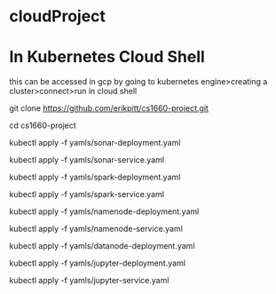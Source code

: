 # cloudProject

# In Kubernetes Cloud Shell

this can be accessed in gcp by going to kubernetes engine>creating a cluster>connect>run in cloud shell 

git clone https://github.com/erikpitt/cs1660-project.git

cd cs1660-project

kubectl apply -f yamls/sonar-deployment.yaml

kubectl apply -f yamls/sonar-service.yaml

kubectl apply -f yamls/spark-deployment.yaml

kubectl apply -f yamls/spark-service.yaml

kubectl apply -f yamls/namenode-deployment.yaml

kubectl apply -f yamls/namenode-service.yaml

kubectl apply -f yamls/datanode-deployment.yaml

kubectl apply -f yamls/jupyter-deployment.yaml

kubectl apply -f yamls/jupyter-service.yaml
